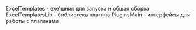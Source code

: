 ExcelTemplates - exe'шник для запуска и общая сборка
ExcelTemplatesLib - библиотека плагина
PluginsMain - интерфейсы для работы с плагинами